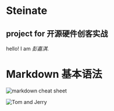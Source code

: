 # Steinate
## project for 开源硬件创客实战
hello! I am *彭嘉淇*.

# Markdown 基本语法
![markdown cheat sheet](https://github.com/shiep18/EIS2020/blob/master/markdowncheatsheet.JPG)

![Tom and Jerry](https://timgsa.baidu.com/timg?image&quality=80&size=b9999_10000&sec=1602683289428&di=bbeffd95077d315ca12175c2daade298&imgtype=0&src=http%3A%2F%2Fgss0.baidu.com%2F9fo3dSag_xI4khGko9WTAnF6hhy%2Fzhidao%2Fpic%2Fitem%2F0b55b319ebc4b74549b26aaec4fc1e178a821567.jpg)
